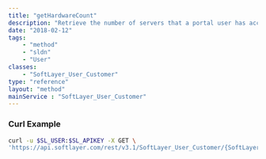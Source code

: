 ```yaml
---
title: "getHardwareCount"
description: "Retrieve the number of servers that a portal user has access to. Portal users can have restrictions set to limit services for and to perform actions on hardware. You can set these permissions in the portal by clicking the 'administrative' then 'user admin' links. "
date: "2018-02-12"
tags:
    - "method"
    - "sldn"
    - "User"
classes:
    - "SoftLayer_User_Customer"
type: "reference"
layout: "method"
mainService : "SoftLayer_User_Customer"
---
```


### Curl Example
```bash
curl -u $SL_USER:$SL_APIKEY -X GET \
'https://api.softlayer.com/rest/v3.1/SoftLayer_User_Customer/{SoftLayer_User_CustomerID}/getHardwareCount'
```
